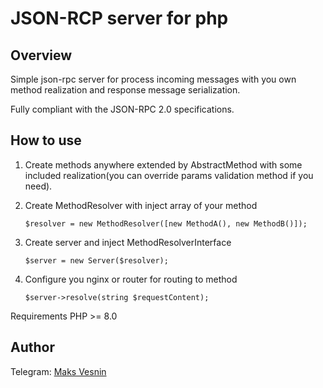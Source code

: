 # JSON-RCP server for php
## Overview

Simple json-rpc server for process incoming messages with you own method realization and response message serialization.

Fully compliant with the JSON-RPC 2.0 specifications.

## How to use
1. Create methods anywhere extended by AbstractMethod with some included realization(you can override params validation method if you need).
2. Create MethodResolver with inject array of your method 
   
   ```$resolver = new MethodResolver([new MethodA(), new MethodB()]);```
3. Create server and inject MethodResolverInterface 
   
   ```$server = new Server($resolver);```
4. Configure you nginx or router for routing to method 
    
   `````$server->resolve(string $requestContent);`````

Requirements
PHP >= 8.0

## Author
Telegram: [Maks Vesnin](https://t.me/maks_vesnin)